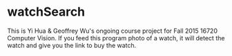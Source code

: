# watchSearch
This is Yi Hua & Geoffrey Wu's ongoing course project for Fall 2015 16720 Computer Vision.
If you feed this program photo of a watch, it will detect the watch and give you the link to buy the watch.
